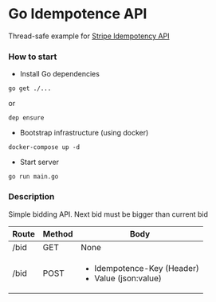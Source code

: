 # Go Idempotence API

Thread-safe example for [Stripe Idempotency API](https://stripe.com/blog/idempotency)

### How to start

- Install Go dependencies

```
go get ./...
```

or

```
dep ensure
```

- Bootstrap infrastructure (using docker)

```
docker-compose up -d
```

- Start server

```
go run main.go
```

### Description

Simple bidding API. Next bid must be bigger than current bid

| Route | Method | Body                                                                  |
| ----- | ------ | --------------------------------------------------------------------- |
| /bid  | GET    | None                                                                  |
| /bid  | POST   | <ul><li>Idempotence-Key (Header)</li><li>Value (json:value)</li></ul> |

